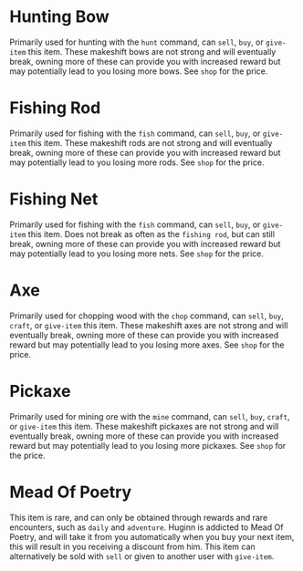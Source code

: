 # Hunting Bow
Primarily used for hunting with the `hunt` command, can `sell`, `buy`, or `give-item` this item. These makeshift bows are not strong and will eventually break, owning more of these can provide you with increased reward but may potentially lead to you losing more bows. See `shop` for the price.

# Fishing Rod
Primarily used for fishing with the `fish` command, can `sell`, `buy`, or `give-item` this item. These makeshift rods are not strong and will eventually break, owning more of these can provide you with increased reward but may potentially lead to you losing more rods. See `shop` for the price.

# Fishing Net
Primarily used for fishing with the `fish` command, can `sell`, `buy`, or `give-item` this item. Does not break as often as the `fishing rod`, but can still break, owning more of these can provide you with increased reward but may potentially lead to you losing more nets. See `shop` for the price.

# Axe
Primarily used for chopping wood with the `chop` command, can `sell`, `buy`, `craft`, or `give-item` this item. These makeshift axes are not strong and will eventually break, owning more of these can provide you with increased reward but may potentially lead to you losing more axes. See `shop` for the price.

# Pickaxe
Primarily used for mining ore with the `mine` command, can `sell`, `buy`, `craft`, or `give-item` this item. These makeshift pickaxes are not strong and will eventually break, owning more of these can provide you with increased reward but may potentially lead to you losing more pickaxes. See `shop` for the price.

# Mead Of Poetry
This item is rare, and can only be obtained through rewards and rare encounters, such as `daily` and `adventure`. Huginn is addicted to Mead Of Poetry, and will take it from you automatically when you buy your next item, this will result in you receiving a discount from him. This item can alternatively be sold with `sell` or given to another user with `give-item`.
